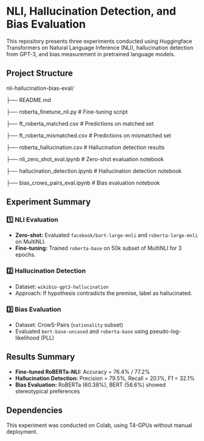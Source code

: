 # NLI, Hallucination Detection, and Bias Evaluation

This repository presents three experiments conducted using Huggingface Transformers on Natural Language Inference (NLI), hallucination detection from GPT-3, and bias measurement in pretrained language models.

## Project Structure

nli-hallucination-bias-eval/

├── README.md

├── roberta_finetune_nli.py      # Fine-tuning script

├── ft_roberta_matched.csv       # Predictions on matched set

├── ft_roberta_mismatched.csv     # Predictions on mismatched set

├── roberta_hallucination.csv     # Hallucination detection results

├── nli_zero_shot_eval.ipynb      # Zero-shot evaluation notebook

├── hallucination_detection.ipynb   # Hallucination detection notebook

├── bias_crows_pairs_eval.ipynb    # Bias evaluation notebook

## Experiment Summary

### 1️⃣ NLI Evaluation

- **Zero-shot:** Evaluated `facebook/bart-large-mnli` and `roberta-large-mnli` on MultiNLI.
- **Fine-tuning:** Trained `roberta-base` on 50k subset of MultiNLI for 3 epochs.

### 2️⃣ Hallucination Detection

- Dataset: `wikibio-gpt3-hallucination`
- Approach: If hypothesis contradicts the premise, label as hallucinated.

### 3️⃣ Bias Evaluation

- Dataset: CrowS-Pairs (`nationality` subset)
- Evaluated `bert-base-uncased` and `roberta-base` using pseudo-log-likelihood (PLL)

## Results Summary

- **Fine-tuned RoBERTa-NLI:** Accuracy = 76.4% / 77.2%
- **Hallucination Detection:** Precision = 79.5%, Recall = 20.1%, F1 = 32.1%
- **Bias Evaluation:** RoBERTa (60.38%), BERT (56.6%) showed stereotypical preferences

## Dependencies

This experiment was conducted on Colab, using T4-GPUs without manual deployment.
